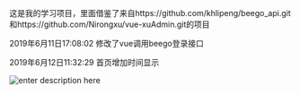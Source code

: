 这是我的学习项目，里面借鉴了来自https://github.com/khlipeng/beego_api.git和https://github.com/Nirongxu/vue-xuAdmin.git的项目

2019年6月11日17:08:02 修改了vue调用beego登录接口

2019年6月12日11:32:29 首页增加时间显示

![enter description here](https://github.com/xuchengzhi/study/blob/master/image/login.jpg)